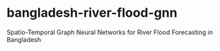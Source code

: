 # bangladesh-river-flood-gnn
Spatio-Temporal Graph Neural Networks for River Flood Forecasting in Bangladesh
